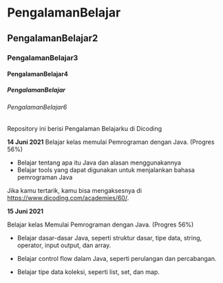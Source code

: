# PengalamanBelajar
## PengalamanBelajar2
### PengalamanBelajar3
#### PengalamanBelajar4
##### PengalamanBelajar
###### PengalamanBelajar6
Repository ini berisi Pengalaman Belajarku di Dicoding

**14 Juni 2021**
Belajar kelas memulai Pemrograman dengan Java. (Progres 56%)
 * Belajar tentang apa itu Java dan alasan menggunakannya
 * Belajar tools yang dapat digunakan untuk menjalankan bahasa pemrograman Java
 
 Jika kamu tertarik, kamu bisa mengaksesnya di https://www.dicoding.com/academies/60/.

**15 Juni 2021**

Belajar kelas Memulai Pemrograman dengan Java. (Progres 56%)

  * Belajar dasar-dasar Java, seperti struktur dasar, tipe data, string, operator, input output, dan array.

  * Belajar control flow dalam Java, seperti perulangan dan percabangan.

  * Belajar tipe data koleksi, seperti list, set, dan map.
